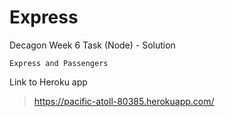 # Express

Decagon Week 6 Task (Node) - Solution

```
Express and Passengers
```

Link to Heroku app

> https://pacific-atoll-80385.herokuapp.com/
